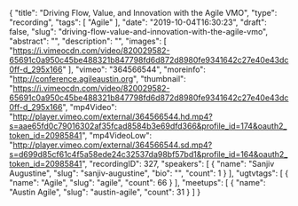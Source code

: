 {
  "title": "Driving Flow, Value, and Innovation with the Agile VMO",
  "type": "recording",
  "tags": [
    "Agile"
  ],
  "date": "2019-10-04T16:30:23",
  "draft": false,
  "slug": "driving-flow-value-and-innovation-with-the-agile-vmo",
  "abstract": "",
  "description": "",
  "images": [
    "https://i.vimeocdn.com/video/820029582-65691c0a950c45be488321b847798fd6d872d8980fe9341642c27e40e43dc0ff-d_295x166"
  ],
  "vimeo": "364566544",
  "moreinfo": "http://conference.agileaustin.org",
  "thumbnail": "https://i.vimeocdn.com/video/820029582-65691c0a950c45be488321b847798fd6d872d8980fe9341642c27e40e43dc0ff-d_295x166",
  "mp4Video": "http://player.vimeo.com/external/364566544.hd.mp4?s=aae65fd0c79016302af35fcad8584b3e69dfd366&profile_id=174&oauth2_token_id=20985841",
  "mp4VideoLow": "http://player.vimeo.com/external/364566544.sd.mp4?s=d699d85cf61c4f5a58ede24c32537da98bf57bd1&profile_id=164&oauth2_token_id=20985841",
  "recordingID": 327,
  "speakers": [
    {
      "name": "Sanjiv Augustine",
      "slug": "sanjiv-augustine",
      "bio": "",
      "count": 1
    }
  ],
  "ugtvtags": [
    {
      "name": "Agile",
      "slug": "agile",
      "count": 66
    }
  ],
  "meetups": [
    {
      "name": "Austin Agile",
      "slug": "austin-agile",
      "count": 31
    }
  ]
}